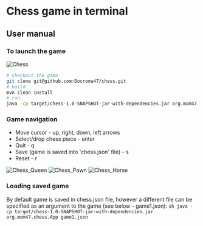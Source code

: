 # Chess game in terminal

## User manual

### To launch the game

![Chess](https://user-images.githubusercontent.com/29877995/83978068-92c0cf80-a90d-11ea-9a01-76655bb58a65.png)

```sh
# checkout the game
git clone git@github.com:Docroma47/chess.git
# build
mvn clean install
# run
java -cp target/chess-1.0-SNAPSHOT-jar-with-dependencies.jar org.mom47.chess.App
```

### Game navigation
- Move cursor - up, right, down, left arrows
- Select/drop chess piece - enter
- Quit - q
- Save (game is saved into 'chess.json' file) - s
- Reset - r

![Chess_Queen](https://user-images.githubusercontent.com/29877995/84036860-7c1a8700-a9a6-11ea-8d13-497f04579aed.png) ![Chess_Pawn](https://user-images.githubusercontent.com/29877995/84036901-8c326680-a9a6-11ea-995f-4da6fd41c2e5.png)
![Chess_Horse](https://user-images.githubusercontent.com/29877995/84036941-95233800-a9a6-11ea-9e44-81bf546c9445.png)

### Loading saved game
By default game is saved in chess.json file, however a different file can be specified as an argument to the game (see below - game1.json): ```sh java -cp target/chess-1.0-SNAPSHOT-jar-with-dependencies.jar org.mom47.chess.App game1.json ```
